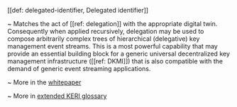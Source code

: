 [[def: delegated-identifier, Delegated identifier]]

~ Matches the act of [[ref: delegation]] with the appropriate digital twin. Consequently when applied recursively, delegation may be used to compose arbitrarily complex trees of hierarchical (delegative) key management event streams. This is a most powerful capability that may provide an essential building block for a generic universal decentralized key management infrastructure ([[ref: DKMI]]) that is also compatible with the demand of generic event streaming applications.

~ More in the [whitepaper](https://github.com/SmithSamuelM/Papers/blob/master/whitepapers/KERI_WP_2.x.web.pdf)

~ More in <a href="https://weboftrust.github.io/WOT-terms/docs/glossary/delegated-identifier">extended KERI glossary</a>
